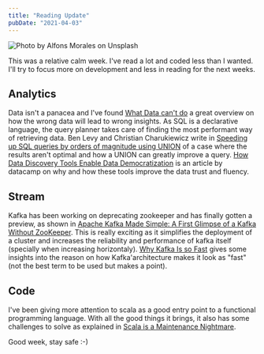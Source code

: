 ```yaml
---
title: "Reading Update"
pubDate: "2021-04-03"
---
```


![Photo by Alfons Morales on Unsplash](./alfons-morales-YLSwjSy7stw-unsplash.jpg)

This was a relative calm week. I've read a lot and coded less than I wanted. I'll try to focus more on development and less in reading for the next weeks.

## Analytics

Data isn't a panacea and I've found [What Data can't do](https://www.newyorker.com/magazine/2021/03/29/what-data-cant-do) a great overview on how the wrong data will lead to wrong insights.
As SQL is a declarative language, the query planner takes care of finding the most performant way of retrieving data. Ben Levy and Christian Charukiewicz write in [Speeding up SQL queries by orders of magnitude using UNION](https://www.foxhound.systems/blog/sql-performance-with-union/) of a case where the results aren't optimal and how a UNION can greatly improve a query.
[How Data Discovery Tools Enable Data Democratization](https://www.datacamp.com/community/blog/data-discovery-tools?utm_medium=email&utm_source=customerio&utm_id=7190073&utm_campaign=dc_insights&utm_term=v2blog) is an article by datacamp on why and how these tools improve the data trust and fluency.

## Stream

Kafka has been working on deprecating zookeeper and has finally gotten a preview, as shown in [Apache Kafka Made Simple: A First Glimpse of a Kafka Without ZooKeeper](https://www.confluent.io/blog/kafka-without-zookeeper-a-sneak-peek/). This is really exciting as it simplifies the deployment of a cluster and increases the reliability and performance of kafka itself (specially when increasing horizontaly).
[Why Kafka Is so Fast](https://medium.com/swlh/why-kafka-is-so-fast-bde0d987cd03) gives some insights into the reason on how Kafka'architecture makes it look as "fast" (not the best term to be used but makes a point).

## Code

I've been giving more attention to scala as a good entry point to a functional programming language. With all the good things it brings, it also has some challenges to solve as explained in [Scala is a Maintenance Nightmare](https://mungingdata.com/scala/maintenance-nightmare-upgrade/).

Good week, stay safe :-)
